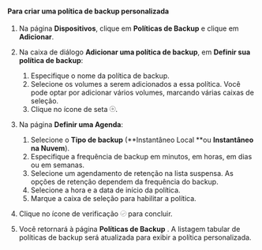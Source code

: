 <!--author=SharS last changed: 11/04/15-->


#### <a name="to-create-a-custom-backup-policy"></a>Para criar uma política de backup personalizada
1. Na página **Dispositivos**, clique em **Políticas de Backup** e clique em **Adicionar**.
2. Na caixa de diálogo **Adicionar uma política de backup**, em **Definir sua política de backup**:
   
   1. Especifique o nome da política de backup.
   2. Selecione os volumes a serem adicionados a essa política. Você pode optar por adicionar vários volumes, marcando várias caixas de seleção.
   3. Clique no ícone de seta ![ícone de verificação](./media/storsimple-create-custom-backup-policy-u2/HCS_ArrowIcon-include.png).
3. Na página **Definir uma Agenda**:
   
   1. Selecione o **Tipo de backup** (**Instantâneo Local **ou **Instantâneo na Nuvem**).
   2. Especifique a frequência de backup em minutos, em horas, em dias ou em semanas.
   3. Selecione um agendamento de retenção na lista suspensa. As opções de retenção dependem da frequência do backup. 
   4. Selecione a hora e a data de início da política.
   5. Marque a caixa de seleção para habilitar a política.
4. Clique no ícone de verificação  ![ícone de verificação](./media/storsimple-add-backup-policy-u2/HCS_CheckIcon-include.png)  para concluir.
5. Você retornará à página **Políticas de Backup** . A listagem tabular de políticas de backup será atualizada para exibir a política personalizada.



<!--HONumber=Nov16_HO3-->


